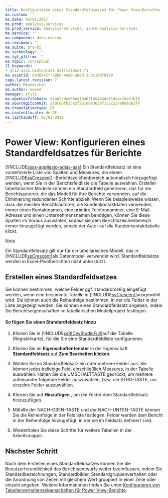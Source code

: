 ```yaml
---
title: Konfigurieren eines Standardfeldsatzes für Power View-Berichte | Microsoft Docs
ms.custom: ''
ms.date: 03/01/2017
ms.prod: analysis-services
ms.prod_service: analysis-services, azure-analysis-services
ms.service: ''
ms.component: data-mining
ms.reviewer: ''
ms.suite: pro-bi
ms.technology: ''
ms.tgt_pltfrm: ''
ms.topic: conceptual
f1_keywords:
- ql12.asvs.bidtoolset.deffieldset.f1
ms.assetid: 6836b42f-28b8-4a98-a86d-2c3c109f0189
caps.latest.revision: 7
author: Minewiskan
ms.author: owend
manager: kfile
ms.openlocfilehash: 61a02cded89e918467f45494da010e4c2da31bf9
ms.sourcegitcommit: 2ddc0bfb3ce2f2b160e3638f1c2c237a898263f4
ms.translationtype: HT
ms.contentlocale: de-DE
ms.lasthandoff: 05/03/2018
---
```

# <a name="power-view---configure-default-field-set-for-reports"></a>Power View: Konfigurieren eines Standardfeldsatzes für Berichte
[!INCLUDE[ssas-appliesto-sqlas-aas](../../includes/ssas-appliesto-sqlas-aas.md)]
  Ein Standardfeldsatz ist eine vordefinierte Liste von Spalten und Measures, die einem [!INCLUDE[ssCrescent](../../includes/sscrescent-md.md)] -Berichtszeichenbereich automatisch hinzugefügt werden, wenn Sie in der Berichtsfeldliste die Tabelle auswählen. Ersteller tabellarischer Modelle können ein Standardfeld generieren, das für die Berichtsautoren, die das Modell für ihre Berichte verwenden, auf die Eliminierung redundanter Schritte abzielt. Wenn Sie beispielsweise wissen, dass die meisten Berichtsautoren, die Kundenkontaktdaten verwenden, immer einen Kontaktnamen, eine primäre Telefonnummer, eine E-Mail-Adresse und einen Unternehmensnamen benötigen, können Sie diese Spalten im Voraus auswählen, sodass sie dem Berichtszeichenbereich immer hinzugefügt werden, sobald der Autor auf die Kundenkontakttabelle klickt.  
  
> [!NOTE]  
>  Ein Standardfeldsatz gilt nur für ein tabellarisches Modell, das in [!INCLUDE[ssCrescent](../../includes/sscrescent-md.md)]als Datenmodell verwendet wird. Standardfeldsätze werden in Excel-Pivotberichten nicht unterstützt.  
  
## <a name="creating-a-default-field-set"></a>Erstellen eines Standardfeldsatzes  
 Sie können bestimmen, welche Felder ggf. standardmäßig eingefügt werden, wenn eine bestimmte Tabelle in [!INCLUDE[ssCrescent](../../includes/sscrescent-md.md)]ausgewählt wird. Sie können auch die Reihenfolge bestimmen, in der die Felder in der Liste angezeigt werden. Sie können einen Standardfeldsatz angeben, indem Sie Berichtseigenschaften im tabellarischen Modellprojekt festlegen.  
  
#### <a name="to-add-a-default-field-set"></a>So fügen Sie einen Standardfeldsatz hinzu  
  
1.  Klicken Sie in [!INCLUDE[ssBIDevStudioFull](../../includes/ssbidevstudiofull-md.md)]auf die Tabelle (Registerkarte), für die Sie eine Standardfeldliste konfigurieren.  
  
2.  Klicken Sie im **Eigenschaftenfenster** in der Eigenschaft **Standardfeldsatz** auf **Zum Bearbeiten klicken**.  
  
3.  Wählen Sie im Standardfeldsatz ein oder mehrere Felder aus. Sie können jedes beliebige Feld, einschließlich Measures, in der Tabelle auswählen. Halten Sie die UMSCHALTTASTE gedrückt, um mehrere aufeinander folgende Felder auszuwählen, bzw. die STRG-TASTE, um einzelne Felder auszuwählen.  
  
4.  Klicken Sie auf **Hinzufügen** , um die Felder dem Standardfeldsatz hinzuzufügen.  
  
5.  Mithilfe der NACH-OBEN-TASTE und der NACH-UNTEN-TASTE können Sie die Reihenfolge in der Feldliste festlegen. Felder werden dem Bericht in der Reihenfolge hinzugefügt, in der sie im Feldsatz definiert sind.  
  
6.  Wiederholen Sie diese Schritte für weitere Tabellen in der Arbeitsmappe.  
  
## <a name="next-step"></a>Nächster Schritt  
 Nach dem Erstellen eines Standardfeldsatzes können Sie die Benutzerfreundlichkeit des Berichtsentwurfs weiter beeinflussen, indem Sie Standardbezeichnungen, Standardbilder, Standardgruppenverhalten oder die Anordnung von Zeilen mit gleichem Wert gruppiert in einer Zeile oder einzeln angeben. Weitere Informationen finden Sie unter [Konfigurieren von Tabellenverhaltenseigenschaften für Power View-Berichte](../../analysis-services/tabular-models/power-view-configure-table-behavior-properties-for-reports.md).  
  
  
